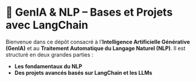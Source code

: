# 🧠 GenIA & NLP – Bases et Projets avec LangChain

Bienvenue dans ce dépôt consacré à l'**Intelligence Artificielle Générative (GenIA)** et au **Traitement Automatique du Langage Naturel (NLP)**. Il est structuré en deux grandes parties :  
- **Les fondamentaux du NLP**
- **Des projets avancés basés sur LangChain et les LLMs**
